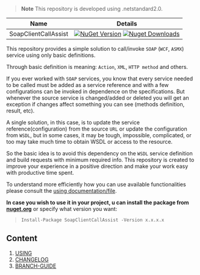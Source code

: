 > **Note** This repository is developed using .netstandard2.0.

| Name     | Details |
|----------|----------|
| SoapClientCallAssist | [![NuGet Version](https://img.shields.io/nuget/v/SoapClientCallAssist.svg?style=flat&logo=nuget)](https://www.nuget.org/packages/SoapClientCallAssist/) [![Nuget Downloads](https://img.shields.io/nuget/dt/SoapClientCallAssist.svg?style=flat&logo=nuget)](https://www.nuget.org/packages/SoapClientCallAssist)|

This repository provides a simple solution to call/invoke `SOAP` (`WCF`, `ASMX`) service using only basic definitions.

Through basic definition is meaning: `Action`, `XML`, `HTTP method` and others.

If you ever worked with `SOAP` services, you know that every service needed to be called must be added as a service reference and with a few configurations can be invoked in dependence on the specifications. 
But whenever the source service is changed/added or deleted you will get an exception if changes affect something you can see (methods definition, result, etc).

A single solution, in this case, is to update the service reference(configuration) from the source `URL` or update the configuration from `WSDL`, but in some cases, it may be tough, impossible, complicated, or too may take much time to obtain WSDL or access to the resource.

So the basic idea is to avoid this dependency on the `WSDL` service definition and build requests with minimum required info. This repository is created to improve your experience in a positive direction and make your work easy with productive time spent.

To understand more efficiently how you can use available functionalities please consult the [using documentation/file](docs/usage.md).

**In case you wish to use it in your project, u can install the package from <a href="https://www.nuget.org/packages/SoapClientCallAssist" target="_blank">nuget.org</a>** or specify what version you want:

> `Install-Package SoapClientCallAssist -Version x.x.x.x`

## Content
1. [USING](docs/usage.md)
1. [CHANGELOG](docs/CHANGELOG.md)
1. [BRANCH-GUIDE](docs/branch-guide.md)